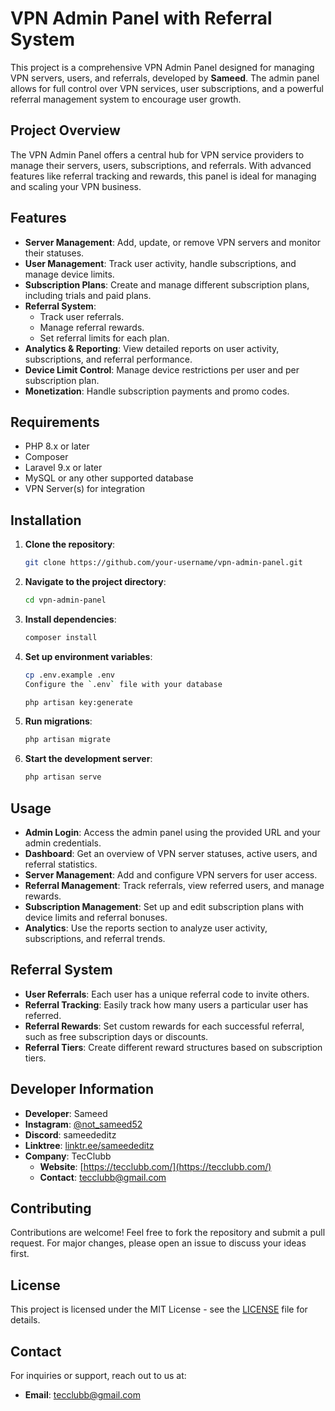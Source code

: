 # VPN Admin Panel with Referral System

This project is a comprehensive VPN Admin Panel designed for managing VPN servers, users, and referrals, developed by **Sameed**. The admin panel allows for full control over VPN services, user subscriptions, and a powerful referral management system to encourage user growth.

## Project Overview
The VPN Admin Panel offers a central hub for VPN service providers to manage their servers, users, subscriptions, and referrals. With advanced features like referral tracking and rewards, this panel is ideal for managing and scaling your VPN business.

## Features
- **Server Management**: Add, update, or remove VPN servers and monitor their statuses.
- **User Management**: Track user activity, handle subscriptions, and manage device limits.
- **Subscription Plans**: Create and manage different subscription plans, including trials and paid plans.
- **Referral System**: 
  - Track user referrals.
  - Manage referral rewards.
  - Set referral limits for each plan.
- **Analytics & Reporting**: View detailed reports on user activity, subscriptions, and referral performance.
- **Device Limit Control**: Manage device restrictions per user and per subscription plan.
- **Monetization**: Handle subscription payments and promo codes.

## Requirements

- PHP 8.x or later
- Composer
- Laravel 9.x or later
- MySQL or any other supported database
- VPN Server(s) for integration

## Installation
1. **Clone the repository**:
    ```bash
    git clone https://github.com/your-username/vpn-admin-panel.git
    ```
2. **Navigate to the project directory**:
    ```bash
    cd vpn-admin-panel
    ```
3. **Install dependencies**:
    ```bash
    composer install
    ```
4. **Set up environment variables**:
    ```bash
    cp .env.example .env
    Configure the `.env` file with your database

    php artisan key:generate
    ```
5. **Run migrations**:
    ```bash
    php artisan migrate
    ```
6. **Start the development server**:
    ```bash
    php artisan serve
    ```

## Usage
- **Admin Login**: Access the admin panel using the provided URL and your admin credentials.
- **Dashboard**: Get an overview of VPN server statuses, active users, and referral statistics.
- **Server Management**: Add and configure VPN servers for user access.
- **Referral Management**: Track referrals, view referred users, and manage rewards.
- **Subscription Management**: Set up and edit subscription plans with device limits and referral bonuses.
- **Analytics**: Use the reports section to analyze user activity, subscriptions, and referral trends.

## Referral System
- **User Referrals**: Each user has a unique referral code to invite others.
- **Referral Tracking**: Easily track how many users a particular user has referred.
- **Referral Rewards**: Set custom rewards for each successful referral, such as free subscription days or discounts.
- **Referral Tiers**: Create different reward structures based on subscription tiers.

## Developer Information
- **Developer**: Sameed
- **Instagram**: [@not_sameed52](https://www.instagram.com/not_sameed52/)
- **Discord**: sameededitz
- **Linktree**: [linktr.ee/sameededitz](https://linktr.ee/sameededitz)
- **Company**: TecClubb
  - **Website**: [https://tecclubb.com/](https://tecclubb.com/)
  - **Contact**: tecclubb@gmail.com

## Contributing
Contributions are welcome! Feel free to fork the repository and submit a pull request. For major changes, please open an issue to discuss your ideas first.

## License
This project is licensed under the MIT License - see the [LICENSE](LICENSE) file for details.

## Contact
For inquiries or support, reach out to us at:
- **Email**: tecclubb@gmail.com
